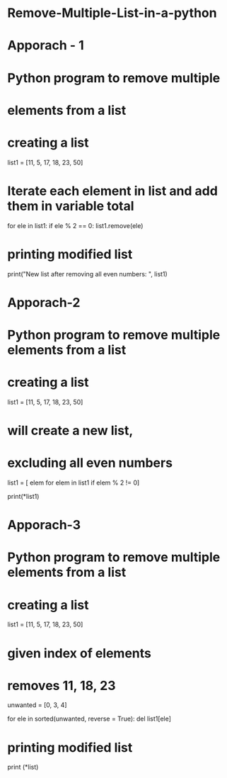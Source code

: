 # Remove-Multiple-List-in-a-python

# Apporach - 1
# Python program to remove multiple
# elements from a list 

# creating a list
list1 = [11, 5, 17, 18, 23, 50] 
# Iterate each element in list and add them in variable total
for ele in list1:
	if ele % 2 == 0:
		list1.remove(ele)
# printing modified list
print("New list after removing all even numbers: ", list1)

# Apporach-2
# Python program to remove multiple elements from a list 
# creating a list
list1 = [11, 5, 17, 18, 23, 50] 

# will create a new list, 
# excluding all even numbers
list1 = [ elem for elem in list1 if elem % 2 != 0]

print(*list1)

# Apporach-3
# Python program to remove multiple elements from a list 
# creating a list
list1 = [11, 5, 17, 18, 23, 50] 

# given index of elements 
# removes 11, 18, 23
unwanted = [0, 3, 4]

for ele in sorted(unwanted, reverse = True): 
	del list1[ele]

# printing modified list
print (*list)


